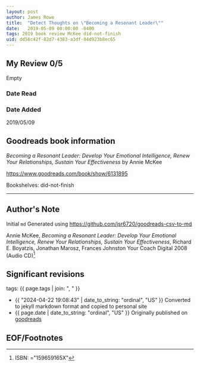 ```yaml
---
layout: post
author: James Rowe
title:  "Detect Thoughts on \"Becoming a Resonant Leader\""
date:   2019-05-09 00:00:00 -0400
tags: 2019 book review McKee did-not-finish
uid: dd56c42f-82d7-4383-a3df-84d923b8ec65
---
```


<!-- highly dependent on how you personally use jekyll templates, and how you want this to show up -->
<!-- escape any jekyll keys with double brackets -->

## My Review 0/5

Empty

### Date Read


### Date Added
2019/05/09

## Goodreads book information

*Becoming a Resonant Leader: Develop Your Emotional Intelligence, Renew Your Relationships, Sustain Your Effectiveness* by Annie McKee

https://www.goodreads.com/book/show/6131895

Bookshelves: did-not-finish

---

## Author's Note

Initial `md` Generated using https://github.com/jsr6720/goodreads-csv-to-md

Annie McKee, *Becoming a Resonant Leader: Develop Your Emotional Intelligence, Renew Your Relationships, Sustain Your Effectiveness*, Richard E. Boyatzis, Jonathan Marosz, Frances Johnston Your Coach Digital 2008 (Audio CD)[^1]

## Significant revisions

tags: {{ page.tags | join: ", " }} <!-- todo move this somewhere -->

- {{ "2024-04-22 19:08:43" | date_to_string: "ordinal", "US" }} Converted to jekyll markdown format and copied to personal site
- {{ page.date | date_to_string: "ordinal", "US" }} Originally published on [goodreads](https://www.goodreads.com)

## EOF/Footnotes

[^1]: ISBN: ="159659165X"